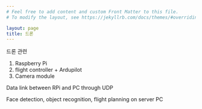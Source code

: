 ```yaml
---
# Feel free to add content and custom Front Matter to this file.
# To modify the layout, see https://jekyllrb.com/docs/themes/#overriding-theme-defaults

layout: page
title: 드론
---
```

드론 관련 

1. Raspberry Pi 
2. flight controller + Ardupilot
3. Camera module

Data link between RPi and PC through UDP

Face detection, object recognition, flight planning on server PC
